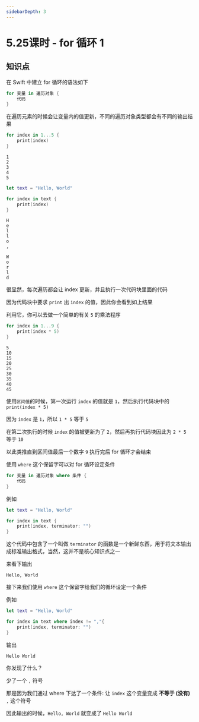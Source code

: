 ```yaml
---
sidebarDepth: 3
---
```


# 5.25课时 - for 循环 1

## 知识点

在 Swift 中建立 for 循环的语法如下

```swift
for 变量 in 遍历对象 {
    代码
}
```

在遍历元素的时候会让变量内的值更新，不同的遍历对象类型都会有不同的输出结果

```swift
for index in 1...5 {
    print(index)
}
```

```
1
2
3
4
5
```

```swift
let text = "Hello, World"

for index in text {
    print(index)
}

```

```
H
e
l
l
o
,
 
W
o
r
l
d
```

很显然，每次遍历都会让 index 更新，并且执行一次代码块里面的代码

因为代码块中要求 `print` 出 `index` 的值，因此你会看到如上结果

利用它，你可以去做一个简单的有关 `5` 的乘法程序

```swift
for index in 1...9 {
    print(index * 5)
}
```

```
5
10
15
20
25
30
35
40
45
```

使用`区间值`的时候，第一次运行 `index` 的值就是 `1`，然后执行代码块中的 `print(index * 5)`

因为 `index` 是 `1`，所以 `1 * 5` 等于 `5`

在第二次执行的时候 `index` 的值被更新为了 `2`，然后再执行代码块因此为 `2 * 5` 等于 `10`

以此类推直到区间值最后一个数字 `9` 执行完后 for 循环才会结束

使用 `where` 这个保留字可以对 for 循环设定条件

```swift
for 变量 in 遍历对象 where 条件 {
    代码
}
```

例如

```swift
let text = "Hello, World"

for index in text {
    print(index, terminator: "")
}

```

这个代码中包含了一个叫做 `terminator` 的函数是一个新鲜东西，用于将文本输出成标准输出格式，当然，这并不是核心知识点之一

来看下输出

```
Hello, World
```

接下来我们使用 `where` 这个保留字给我们的循环设定一个条件

例如

```swift
let text = "Hello, World"

for index in text where index != ","{
    print(index, terminator: "")
}
```

输出

```
Hello World
```

你发现了什么？

少了一个 `,` 符号

那是因为我们通过 where 下达了一个条件: 让 `index` 这个变量变成 **不等于 (没有)** `,` 这个符号

因此输出的时候，`Hello, World` 就变成了 `Hello World`